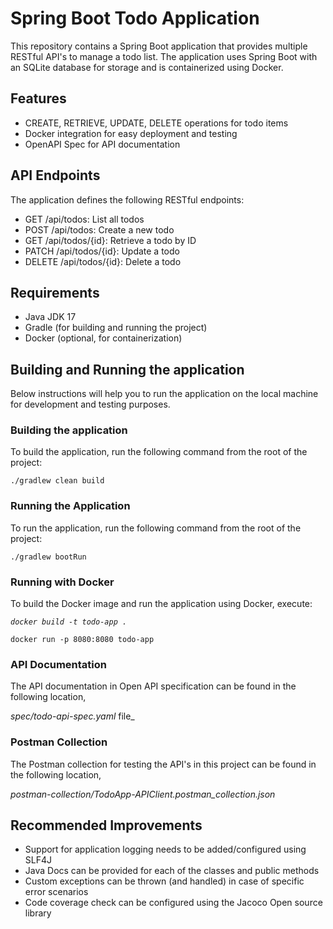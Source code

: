 # Spring Boot Todo Application

This repository contains a Spring Boot application that provides multiple RESTful API's to manage a todo list. The application uses Spring Boot with an SQLite database for storage and is containerized using Docker.

## Features

- CREATE, RETRIEVE, UPDATE, DELETE operations for todo items
- Docker integration for easy deployment and testing
- OpenAPI Spec for API documentation

## API Endpoints
The application defines the following RESTful endpoints:

- GET /api/todos: List all todos
- POST /api/todos: Create a new todo
- GET /api/todos/{id}: Retrieve a todo by ID
- PATCH /api/todos/{id}: Update a todo
- DELETE /api/todos/{id}: Delete a todo

## Requirements

- Java JDK 17
- Gradle (for building and running the project)
- Docker (optional, for containerization)


## Building and Running the application

Below instructions will help you to run the application on the local machine for development and testing purposes. 

### Building the application

To build the application, run the following command from the root of the project:

`./gradlew clean build`

### Running the Application

To run the application, run the following command from the root of the project:

`./gradlew bootRun`

### Running with Docker

To build the Docker image and run the application using Docker, execute:

_`docker build -t todo-app .`_

`docker run -p 8080:8080 todo-app`

### API Documentation

The API documentation in Open API specification can be found in the following location,

_spec/todo-api-spec.yaml_ file_

### Postman Collection

The Postman collection for testing the API's in this project can be found in the following location,

_postman-collection/TodoApp-APIClient.postman_collection.json_


## Recommended Improvements

- Support for application logging needs to be added/configured using SLF4J
- Java Docs can be provided for each of the classes and public methods
- Custom exceptions can be thrown (and handled) in case of specific error scenarios
- Code coverage check can be configured using the Jacoco Open source library
